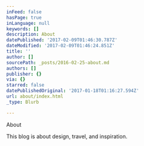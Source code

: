 ```yaml
---
inFeed: false
hasPage: true
inLanguage: null
keywords: []
description: About
datePublished: '2017-02-09T01:46:30.787Z'
dateModified: '2017-02-09T01:46:24.851Z'
title: ''
author: []
sourcePath: _posts/2016-02-25-about.md
authors: []
publisher: {}
via: {}
starred: false
datePublishedOriginal: '2017-01-18T01:16:27.594Z'
url: about/index.html
_type: Blurb

---
```

About

This blog is about design, travel, and inspiration.